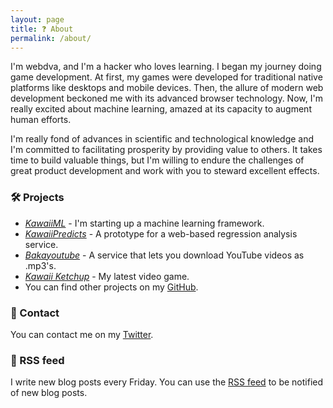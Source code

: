 ```yaml
---
layout: page
title: ❓ About
permalink: /about/
---
```


I'm webdva, and I'm a hacker who loves learning. I began my journey doing game development. At first, my games were developed for traditional native platforms like desktops and mobile devices. Then, the allure of modern web development beckoned me with its advanced browser technology. Now, I'm really excited about machine learning, amazed at its capacity to augment human efforts.

I'm really fond of advances in scientific and technological knowledge and I'm committed to facilitating prosperity by providing value to others. It takes time to build valuable things, but I'm willing to endure the challenges of great product development and work with you to steward excellent effects.

### 🛠️ Projects

* [*KawaiiML*](https://github.com/webDva/KawaiiML) - I'm starting up a machine learning framework.
* [*KawaiiPredicts*](https://kawaiipredicts.herokuapp.com/) - A prototype for a web-based regression analysis service.
* [*Bakayoutube*](https://baka-converter.herokuapp.com/) - A service that lets you download YouTube videos as .mp3's.
* [*Kawaii Ketchup*](https://webdva.itch.io/kawaii-ketchup) - My latest video game.
* You can find other projects on my [GitHub](https://github.com/webDva).

### 📇 Contact

You can contact me on my [Twitter](https://www.twitter.com/webDva).

### 📡 RSS feed

I write new blog posts every Friday. You can use the [RSS feed](/feed.xml) to be notified of new blog posts.